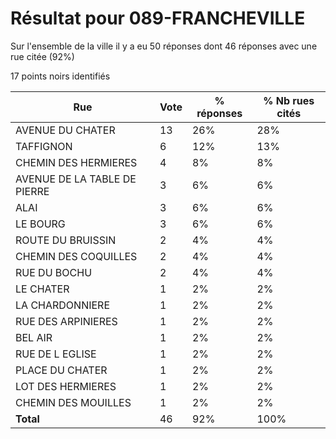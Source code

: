 # Résultat pour 089-FRANCHEVILLE

Sur l'ensemble de la ville il y a eu 50 réponses dont 46 réponses avec une rue citée (92%)

17 points noirs identifiés

| Rue | Vote | % réponses | % Nb rues cités|
|-----|------|------------|----------------|
| AVENUE DU CHATER | 13 | 26% | 28%|
| TAFFIGNON | 6 | 12% | 13%|
| CHEMIN DES HERMIERES | 4 | 8% | 8%|
| AVENUE DE LA TABLE DE PIERRE | 3 | 6% | 6%|
| ALAI | 3 | 6% | 6%|
| LE BOURG | 3 | 6% | 6%|
| ROUTE DU BRUISSIN | 2 | 4% | 4%|
| CHEMIN DES COQUILLES | 2 | 4% | 4%|
| RUE DU BOCHU | 2 | 4% | 4%|
| LE CHATER | 1 | 2% | 2%|
| LA CHARDONNIERE | 1 | 2% | 2%|
| RUE DES ARPINIERES | 1 | 2% | 2%|
| BEL AIR | 1 | 2% | 2%|
| RUE DE L EGLISE | 1 | 2% | 2%|
| PLACE DU CHATER | 1 | 2% | 2%|
| LOT DES HERMIERES | 1 | 2% | 2%|
| CHEMIN DES MOUILLES | 1 | 2% | 2%|
| **Total** | 46 | 92% | 100%|

